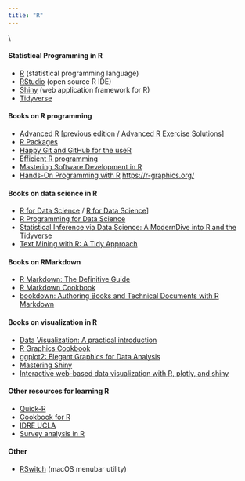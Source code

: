 ```yaml
---
title: "R"
---
```


\  

#### Statistical Programming in R

* [R](http://www.r-project.org) (statistical programming language)
* [RStudio](http://www.rstudio.com) (open source R IDE)
* [Shiny](http://shiny.rstudio.com/) (web application framework for R)
* [Tidyverse](http://www.tidyverse.org/)

#### Books on R programming

* [Advanced R](https://adv-r.hadley.nz/) [[previous edition](http://adv-r.had.co.nz) / [Advanced R Exercise Solutions](https://bookdown.org/Tazinho/Advanced-R-Solutions/)] 
* [R Packages](https://r-pkgs.org/)
* [Happy Git and GitHub for the useR](https://happygitwithr.com/)
* [Efficient R programming](https://csgillespie.github.io/efficientR/)
* [Mastering Software Development in R](https://bookdown.org/rdpeng/RProgDA/)
* [Hands-On Programming with R](https://rstudio-education.github.io/hopr/)
https://r-graphics.org/

#### Books on data science in R

* [R for Data Science](http://r4ds.had.co.nz/) / [R for Data Science](https://ryanstutorials.net/rubiks-cube-tutorial/)] 
* [R Programming for Data Science](https://bookdown.org/rdpeng/rprogdatascience/)
* [Statistical Inference via Data Science: A ModernDive into R and the Tidyverse](https://moderndive.com/)
* [Text Mining with R: A Tidy Approach](https://www.tidytextmining.com/)

#### Books on RMarkdown

* [R Markdown: The Definitive Guide](https://bookdown.org/yihui/rmarkdown/)
* [R Markdown Cookbook](https://bookdown.org/yihui/rmarkdown-cookbook/)
* [bookdown: Authoring Books and Technical Documents with R Markdown](https://bookdown.org/yihui/bookdown/)

#### Books on visualization in R

* [Data Visualization: A practical introduction](http://socviz.co/)
* [R Graphics Cookbook](https://r-graphics.org/)
* [ggplot2: Elegant Graphics for Data Analysis ](https://ggplot2-book.org/)
* [Mastering Shiny](https://mastering-shiny.org/)
* [Interactive web-based data visualization with R, plotly, and shiny](https://plotly-r.com/)

#### Other resources for learning R

* [Quick-R](http://www.statmethods.net/index.html)
* [Cookbook for R](http://www.cookbook-r.com/)
* [IDRE UCLA](http://stats.idre.ucla.edu/r/)
* [Survey analysis in R](http://r-survey.r-forge.r-project.org/survey/index.html)

#### Other 

* [RSwitch](https://rud.is/rswitch/) (macOS menubar utility)
